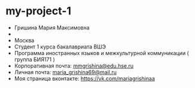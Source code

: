 # my-project-1
- Гришина Мария Максимовна
- 
- Москва
- Студент 1 курса бакалавриата ВШЭ
- Программа иностранных языков и межкультурной коммуникации ( группа БИЯ171 )
- Корпоративная почта: mmgrishina@edu.hse.ru
- Личная почта: maria_grishina69@mail.ru
- Моя страница вконтакте: <https://vk.com/mariagrishinaa>
